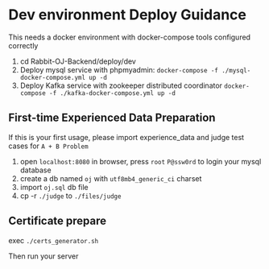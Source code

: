 # Dev environment Deploy Guidance

This needs a docker environment with docker-compose tools configured correctly

1. cd Rabbit-OJ-Backend/deploy/dev
2. Deploy mysql service with phpmyadmin: `docker-compose -f ./mysql-docker-compose.yml up -d`
3. Deploy Kafka service with zookeeper distributed coordinator `docker-compose -f ./kafka-docker-compose.yml up -d`

## First-time Experienced Data Preparation

If this is your first usage, please import experience_data and judge test cases for `A + B Problem`

1. open `localhost:8080` in browser, press `root` `P@ssw0rd` to login your mysql database
2. create a db named `oj` with `utf8mb4_generic_ci` charset
3. import `oj.sql` db file
4. cp -r `./judge` to `./files/judge`

## Certificate prepare

exec `./certs_generator.sh`


Then run your server